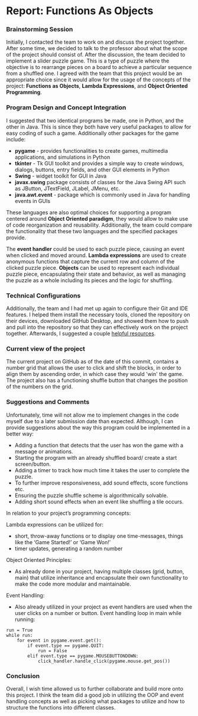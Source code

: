 # Report: Functions As Objects
### Brainstorming Session
Initially, I contacted the team to work on and discuss the project together. After some time, we decided to talk to the professor about what the scope of the project should consist of. After the discussion, the team decided to implement a slider puzzle game. This is a type of puzzle where the objective is to rearrange pieces on a board to achieve a particular sequence from a shuffled one. I agreed with the team that this project would be an appropriate choice since it would allow for the usage of the concepts of the project: **Functions as Objects**, **Lambda Expressions**, and **Object Oriented Programming**.

### Program Design and Concept Integration
I suggested that two identical programs be made, one in Python, and the other in Java. This is since they both have very useful packages to allow for easy coding of such a game. Additionally other packages for the game include:
- **pygame** - provides functionalities to create games, multimedia applications, and simulations in Python
- **tkinter** - Tk GUI toolkit and provides a simple way to create windows, dialogs, buttons, entry fields, and other GUI elements in Python
- **Swing** - widget toolkit for GUI in Java
- **javax.swing** package consists of classes for the Java Swing API such as JButton, JTextField, JLabel, JMenu, etc. 
- **java.awt.event** - package which is commonly used in Java for handling events in GUIs

These languages are also optimal choices for supporting a program centered around **Object Oriented paradigm**, they would allow to make use of code reorganization and reusability. Additionally, the team could compare the functionality that these two languages and the specified packages provide.

The **event handler** could be used to each puzzle piece, causing an event when clicked and moved around. **Lambda expressions** are used to create anonymous functions that capture the current row and column of the clicked puzzle piece. **Objects** can be used to represent each individual puzzle piece, encapsulating their state and behavior, as well as managing the puzzle as a whole including its pieces and the logic for shuffling.

### Technical Configurations

Additionally, the team and I had met up again to configure their Git and IDE features. I helped them install the necessary tools, cloned the repository on their devices, downloaded GitHub Desktop, and showed them how to push and pull into the repository so that they can effectively work on the project together. Afterwards, I suggested a couple [helpful resources](https://github.com/CIS1221-2023-2024/C6-FunctionsAsObjects/discussions/3).

### Current view of the project
The current project on GitHub as of the date of this commit, contains a number grid that allows the user to click and shift the blocks, in order to align them by ascending order, in which case they would 'win' the game. The project also has a functioning shuffle button that changes the position of the numbers on the grid.

### Suggestions and Comments

Unfortunately, time will not allow me to implement changes in the code myself due to a later submission date than expected. Although, I can provide suggestions about the way this  program could be implemented in a better way:
-	Adding a function that detects that the user has won the game with a message or animations.
-	Starting the program with an already shuffled board/ create a start screen/button.
-	Adding a timer to track how much time it takes the user to complete the puzzle.
-	To further improve responsiveness, add sound effects, score functions etc.
-	Ensuring the puzzle shuffle scheme is algorithmically solvable.
-	Adding short sound effects when an event like shuffling a tile occurs.
  
In relation to your project’s programming concepts:

Lambda expressions can be utilized for:
  - short, throw-away functions or to display one time-messages, things like the ‘Game Started!’ or ‘Game Won!’
  - timer updates, generating a random number
 	
Object Oriented Principles:
  - As already done in your project, having multiple classes (grid, button, main) that utilize inheritance and encapsulate their own functionality to make the code more modular and maintainable.
 	
Event Handling:
  - Also already utilized in your project as event handlers are used when the user clicks on a number or button. Event handling loop in main while running:  

```
run = True
while run:
    for event in pygame.event.get():
        if event.type == pygame.QUIT:
            run = False
        elif event.type == pygame.MOUSEBUTTONDOWN:
            click_handler.handle_click(pygame.mouse.get_pos())
```

### Conclusion
Overall, I wish time allowed us to further collaborate and build more onto this project. I think the team did a good job in utilizing the OOP and event handling concepts as well as picking what packages to utilize and how to structure the functions into different classes.  
